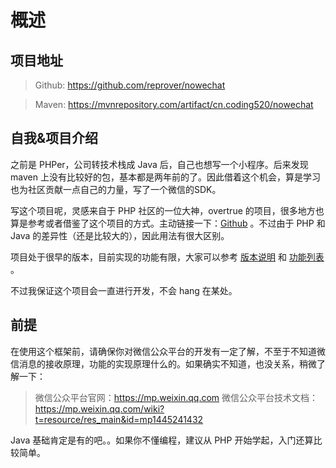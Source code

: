 # 概述

## 项目地址
> Github: https://github.com/reprover/nowechat

> Maven: https://mvnrepository.com/artifact/cn.coding520/nowechat

## 自我&项目介绍
之前是 PHPer，公司转技术栈成 Java 后，自己也想写一个小程序。后来发现  maven 上没有比较好的包，基本都是两年前的了。因此借着这个机会，算是学习也为社区贡献一点自己的力量，写了一个微信的SDK。

写这个项目呢，灵感来自于 PHP 社区的一位大神，overtrue 的项目，很多地方也算是参考或者借鉴了这个项目的方式。主动链接一下：[Github](https://github.com/overtrue/wechat) 。不过由于 PHP 和 Java 的差异性（还是比较大的），因此用法有很大区别。

项目处于很早的版本，目前实现的功能有限，大家可以参考 [版本说明](VERSION.md) 和 [功能列表](ABILITY.md) 。

不过我保证这个项目会一直进行开发，不会 hang 在某处。

## 前提
在使用这个框架前，请确保你对微信公众平台的开发有一定了解，不至于不知道微信消息的接收原理，功能的实现原理什么的。如果确实不知道，也没关系，稍微了解一下：

> 微信公众平台官网：https://mp.weixin.qq.com
> 微信公众平台技术文档：https://mp.weixin.qq.com/wiki?t=resource/res_main&id=mp1445241432

Java 基础肯定是有的吧。。如果你不懂编程，建议从 PHP 开始学起，入门还算比较简单。

